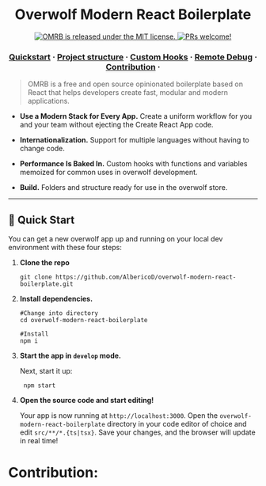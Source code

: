 <h1 align="center">
  Overwolf Modern React Boilerplate 
</h1>




<p align="center">
  <a href="https://github.com/AlbericoD/overwolf-modern-react-boilerplate/blob/master/LICENSE">
    <img src="https://img.shields.io/badge/license-MIT-blue.svg" alt="OMRB is released under the MIT license." />
  </a>
  <a href="#contribution">
    <img src="https://img.shields.io/badge/PRs-welcome-brightgreen.svg" alt="PRs welcome!" />
  </a>
 
</p>

<h3 align="center">
  <a href="#quickstart">Quickstart</a>
  <span> · </span>
  <a href="#project structure">Project structure</a>
  <span> · </span>
  <a href=#custom-hooks">Custom Hooks</a>
  <span> · </span>
  <a href=#remote-debug">Remote Debug</a>
  <span> · </span>
  <a href="#contribution">Contribution</a>
  <span> · </span>
</h3>

> OMRB is a free and open source opinionated boilerplate based on React that helps developers create fast, modular and modern applications.

- **Use a Modern Stack for Every App.** Create a uniform workflow for you and your team without ejecting the Create React App code.

- **Internationalization.** Support for multiple languages without having to change code.

- **Performance Is Baked In.** Custom hooks with functions and variables memoized for common uses in overwolf development.

- **Build.** Folders and structure ready for use in the overwolf store.

---
## 🚀 Quick Start 
You can get a new overwolf app up and running on your local dev environment with these four steps:

1. **Clone the repo**

   ```shell
   git clone https://github.com/AlbericoD/overwolf-modern-react-boilerplate.git

   ```

2. **Install dependencies.**

   ```shell
   #Change into directory
   cd overwolf-modern-react-boilerplate

   #Install
   npm i
   ```

3. **Start the app in `develop` mode.**

   Next, start it up:

   ```shell
    npm start
   ```

4. **Open the source code and start editing!**

   Your app is now running at `http://localhost:3000`. Open the `overwolf-modern-react-boilerplate` directory in your code editor of choice and edit `src/**/*.{ts|tsx}`. Save your changes, and the browser will update in real time!


# Contribution:


